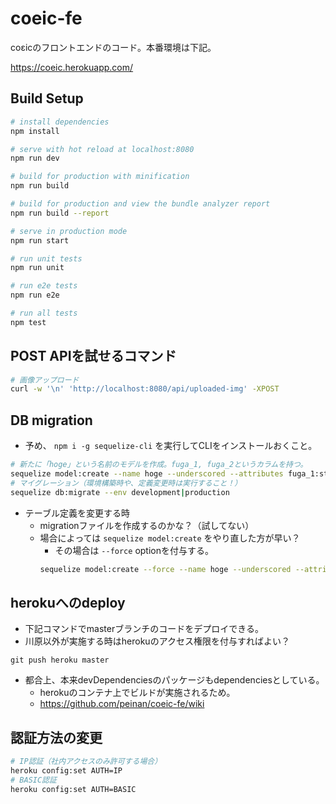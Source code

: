 # coeic-fe
coεicのフロントエンドのコード。本番環境は下記。

https://coeic.herokuapp.com/

## Build Setup

``` bash
# install dependencies
npm install

# serve with hot reload at localhost:8080
npm run dev

# build for production with minification
npm run build

# build for production and view the bundle analyzer report
npm run build --report

# serve in production mode
npm run start

# run unit tests
npm run unit

# run e2e tests
npm run e2e

# run all tests
npm test
```

## POST APIを試せるコマンド
``` bash
# 画像アップロード
curl -w '\n' 'http://localhost:8080/api/uploaded-img' -XPOST
```

## DB migration

* 予め、 `npm i -g sequelize-cli` を実行してCLIをインストールおくこと。

``` bash
# 新たに「hoge」という名前のモデルを作成。fuga_1, fuga_2というカラムを持つ。
sequelize model:create --name hoge --underscored --attributes fuga_1:string,fuga_2:boolean
# マイグレーション（環境構築時や、定義変更時は実行すること！）
sequelize db:migrate --env development|production
```

* テーブル定義を変更する時
  * migrationファイルを作成するのかな？（試してない）
  * 場合によっては `sequelize model:create` をやり直した方が早い？
    * その場合は `--force` optionを付与する。
    ``` bash
    sequelize model:create --force --name hoge --underscored --attributes fuga_1:string,fuga_2:boolean
    ```

## herokuへのdeploy
* 下記コマンドでmasterブランチのコードをデプロイできる。
* 川原以外が実施する時はherokuのアクセス権限を付与すればよい？
```
git push heroku master
```
* 都合上、本来devDependenciesのパッケージもdependenciesとしている。
  * herokuのコンテナ上でビルドが実施されるため。
  * https://github.com/peinan/coeic-fe/wiki

## 認証方法の変更
``` bash
# IP認証（社内アクセスのみ許可する場合）
heroku config:set AUTH=IP
# BASIC認証
heroku config:set AUTH=BASIC
```
